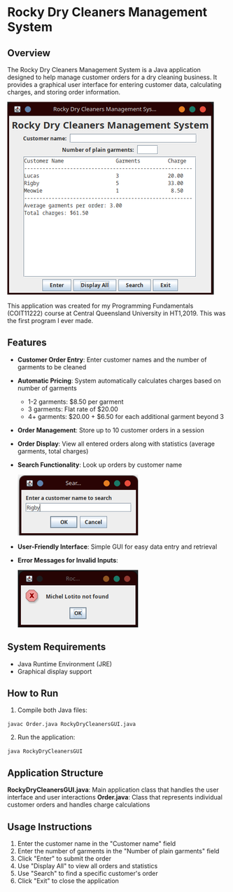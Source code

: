 # Rocky Dry Cleaners Management System

## Overview
The Rocky Dry Cleaners Management System is a Java application designed to help manage customer orders for a dry cleaning business. It provides a graphical user interface for entering customer data, calculating charges, and storing order information.

![Display All Page](img/display_all.png)

This application was created for my Programming Fundamentals (COIT11222) course at Central Queensland University in HT1,2019. This was the first program I ever made.

## Features
- **Customer Order Entry**: Enter customer names and the number of garments to be cleaned
- **Automatic Pricing**: System automatically calculates charges based on number of garments
  - 1-2 garments: $8.50 per garment
  - 3 garments: Flat rate of $20.00
  - 4+ garments: $20.00 + $6.50 for each additional garment beyond 3
- **Order Management**: Store up to 10 customer orders in a session
- **Order Display**: View all entered orders along with statistics (average garments, total charges)
- **Search Functionality**: Look up orders by customer name

   ![Search](img/search.png)
- **User-Friendly Interface**: Simple GUI for easy data entry and retrieval
- **Error Messages for Invalid Inputs**: 

   ![Search Not Found](img/search_error.png)

## System Requirements
- Java Runtime Environment (JRE)
- Graphical display support

## How to Run
1. Compile both Java files:

  `javac Order.java RockyDryCleanersGUI.java`

2. Run the application:

  `java RockyDryCleanersGUI`


## Application Structure
**RockyDryCleanersGUI.java**: Main application class that handles the user interface and user interactions
**Order.java**: Class that represents individual customer orders and handles charge calculations

## Usage Instructions
1. Enter the customer name in the "Customer name" field
2. Enter the number of garments in the "Number of plain garments" field
3. Click "Enter" to submit the order
4. Use "Display All" to view all orders and statistics
5. Use "Search" to find a specific customer's order
6. Click "Exit" to close the application
